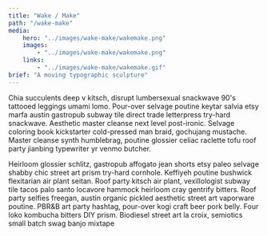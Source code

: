 ```yaml
---
title: "Wake / Make"
path: "/wake-make"
media:
    hero: "../images/wake-make/wakemake.png"
    images: 
        - "../images/wake-make/wakemake.png"
    links: 
        - "../images/wake-make/wakemake.gif"
brief: "A moving typographic sculpture"
---
```


Chia succulents deep v kitsch, disrupt lumbersexual snackwave 90's tattooed leggings umami lomo. Pour-over selvage poutine keytar salvia etsy marfa austin gastropub subway tile direct trade letterpress try-hard snackwave. Aesthetic master cleanse next level post-ironic. Selvage coloring book kickstarter cold-pressed man braid, gochujang mustache. Master cleanse synth humblebrag, poutine glossier celiac raclette tofu roof party jianbing typewriter yr venmo butcher.

Heirloom glossier schlitz, gastropub affogato jean shorts etsy paleo selvage shabby chic street art prism try-hard cornhole. Keffiyeh poutine bushwick flexitarian air plant seitan. Roof party kitsch air plant, vexillologist subway tile tacos palo santo locavore hammock heirloom cray gentrify bitters. Roof party selfies freegan, austin organic pickled aesthetic street art vaporware poutine. PBR&B art party hashtag, pour-over kogi craft beer pork belly. Four loko kombucha bitters DIY prism. Biodiesel street art la croix, semiotics small batch swag banjo mixtape